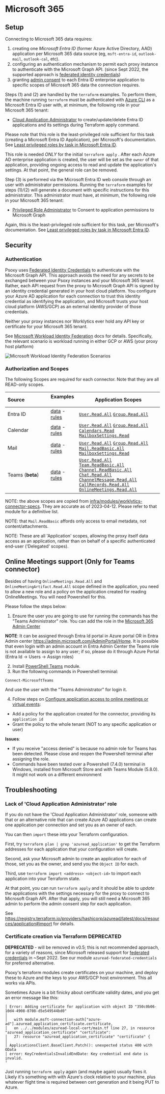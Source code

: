 # Microsoft 365

## Setup

Connecting to Microsoft 365 data requires:

1. creating one _Microsoft Entra ID_ (former Azure Active Directory, AAD) application per Microsoft 365 data source (eg,
   `msft-entra-id`, `outlook-mail`, `outlook-cal`, etc).
2. configuring an authentication mechanism to permit each proxy instance to authenticate with the
   Microsoft Graph API. (since Sept 2022, the supported approach is
   [federated identity credentials](https://learn.microsoft.com/en-us/graph/api/resources/federatedidentitycredentials-overview?view=graph-rest-1.0))
3. granting
   [admin consent](https://learn.microsoft.com/en-us/entra/identity/enterprise-apps/grant-admin-consent?pivots=ms-graph#prerequisites)
   to each Entra ID enterprise application to specific scopes of Microsoft 365 data the connection
   requires.

Steps (1) and (2) are handled by the `terraform` examples. To perform them, the machine running
`terraform` must be authenticated with [Azure CLI](https://learn.microsoft.com/en-us/cli/azure/) as
a Microsoft Entra ID user with, at minimum, the following role in your Microsoft 365 tenant:

- [Cloud Application Administrator](https://learn.microsoft.com/en-us/azure/active-directory/roles/permissions-reference#cloud-application-administrator)
  to create/update/delete Entra ID applications and its settings during Terraform apply command.

Please note that this role is the least-privileged role sufficient for this task (creating a Microsoft Entra ID
Application), per Microsoft's documentation. See
[Least privileged roles by task in Microsoft Entra ID](https://learn.microsoft.com/en-us/entra/identity/role-based-access-control/delegate-by-task#enterprise-applications).

This role is needed _ONLY_ for the initial `terraform apply` . After each Azure AD enterprise
application is created, the user will be set as the `owner` of that application, providing ongoing
access to read and update the application's settings. At that point, the general role can be
removed.

Step (3) is performed via the Microsoft Entra ID web console through an user with administrator permissions.
Running the `terraform` examples for steps (1)/(2) will generate a document with specific
instructions for this administrator. This administrator must have, at minimum, the following role in
your Microsoft 365 tenant:

- [Privileged Role Administrator](https://learn.microsoft.com/en-us/entra/identity/role-based-access-control/permissions-reference#privileged-role-administrator)
  to Consent to application permissions to Microsoft Graph

Again, this is the least-privileged role sufficient for this task, per Microsoft's documentation.
See
[Least privileged roles by task in Microsoft Entra ID](https://learn.microsoft.com/en-us/entra/identity/role-based-access-control/delegate-by-task#enterprise-applications).

## Security

### Authentication

Psoxy uses
[Federated Identity Credentials](https://docs.microsoft.com/en-us/graph/api/resources/federatedidentitycredential?view=graph-rest-1.0)
to authenticate with the Microsoft Graph API. This approach avoids the need for any secrets to be
exchanged between your Psoxy instances and your Microsoft 365 tenant. Rather, each API request from
the proxy to Microsoft Graph API is signed by an identity credential generated in your host cloud
platform. You configure your Azure AD application for each connection to trust this identity
credential as identifying the application, and Microsoft trusts your host cloud platform (AWS/GCP)
as an external identity provider of those credentials.

Neither your proxy instances nor Worklytics ever hold any API key or certificate for your Microsoft
365 tenant.

See [Microsoft Workload Identity Federation](https://learn.microsoft.com/en-us/entra/workload-id/workload-identity-federation)
docs for details. Specifically, the relevant scenario is workload running in either GCP or AWS (your
proxy host platform)

![Microsoft Workload Identity Federation Scenarios](msft-workload-identity-federation-scenarios.png)

### Authorization and Scopes

The following Scopes are required for each connector. Note that they are all READ-only scopes.

| Source&nbsp;&nbsp;&nbsp;&nbsp;&nbsp;&nbsp;&nbsp;&nbsp;&nbsp;&nbsp;&nbsp;&nbsp;&nbsp;&nbsp;&nbsp;&nbsp; | Examples &nbsp;&nbsp;                                                                                                        | Application Scopes                                                                                                                                                                                                                                                                                                                                                                                                                                                                                                                                                                                                                                                                                                                                          |
|--------------------------------------------------------------------------------------------------------|--------------------------------------------------------------------------------------------------------------------------------------------|-------------------------------------------------------------------------------------------------------------------------------------------------------------------------------------------------------------------------------------------------------------------------------------------------------------------------------------------------------------------------------------------------------------------------------------------------------------------------------------------------------------------------------------------------------------------------------------------------------------------------------------------------------------------------------------------------------------------------------------------------------------|
| Entra ID                                                                                               | [data](https://github.com/Worklytics/psoxy/tree/main/docs/sources/microsoft-365/directory/example-api-responses) - [rules](https://github.com/Worklytics/psoxy/tree/main/docs/sources/microsoft-365/directory/directory.yaml)          | [`User.Read.All`](https://learn.microsoft.com/en-us/graph/permissions-reference#userreadall) [`Group.Read.All`](https://learn.microsoft.com/en-us/graph/permissions-reference#groupreadall)                                                                                                                                                                                                                                                                                                                                                                                                                                                                                                                                                                 |
| Calendar                                                                                               | [data](https://github.com/Worklytics/psoxy/tree/main/docs/sources/microsoft-365/outlook-cal/example-api-responses) - [rules](https://github.com/Worklytics/psoxy/tree/main/docs/sources/microsoft-365/outlook-cal/outlook-cal.yaml)    | [`User.Read.All`](https://learn.microsoft.com/en-us/graph/permissions-reference#userreadall) [`Group.Read.All`](https://learn.microsoft.com/en-us/graph/permissions-reference#groupreadall) [`Calendars.Read`](https://learn.microsoft.com/en-us/graph/permissions-reference#calendarsread) [`MailboxSettings.Read`](https://learn.microsoft.com/en-us/graph/permissions-reference#mailboxsettingsread)                                                                                                                                                                                                                                     |
| Mail                                                                                                   | [data](https://github.com/Worklytics/psoxy/tree/main/docs/sources/microsoft-365/outlook-mail/example-api-responses) - [rules](https://github.com/Worklytics/psoxy/tree/main/docs/sources/microsoft-365/outlook-mail/outlook-mail.yaml) | [`User.Read.All`](https://learn.microsoft.com/en-us/graph/permissions-reference#userreadall) [`Group.Read.All`](https://learn.microsoft.com/en-us/graph/permissions-reference#groupreadall) [`Mail.ReadBasic.All`](https://learn.microsoft.com/en-us/graph/permissions-reference#mailreadbasicall) [`MailboxSettings.Read`](https://learn.microsoft.com/en-us/graph/permissions-reference#mailboxsettingsread)                                                                                                                                                                                                                                                                                                                                              |
| Teams (**__beta__**)                                                                                   | [data](https://github.com/Worklytics/psoxy/tree/main/docs/sources/microsoft-365/msft-teams/example-api-responses) - [rules](https://github.com/Worklytics/psoxy/tree/main/docs/sources/microsoft-365/msft-teams/msft-teams.yaml)| [`User.Read.All`](https://learn.microsoft.com/en-us/graph/permissions-reference#userreadall) [`Team.ReadBasic.All`](https://learn.microsoft.com/en-us/graph/permissions-reference#teamreadbasicall) [`Channel.ReadBasic.All`](https://learn.microsoft.com/en-us/graph/permissions-reference#channelreadbasicall) [`Chat.Read.All`](https://learn.microsoft.com/en-us/graph/permissions-reference#chatreadall) [`ChannelMessage.Read.All`](https://learn.microsoft.com/en-us/graph/permissions-reference#channelmessagereadall) [`CallRecords.Read.All`](https://learn.microsoft.com/en-us/graph/permissions-reference#channelmessagereadall) [`OnlineMeetings.Read.All`](https://learn.microsoft.com/en-us/graph/permissions-reference#onlinemeetingsreadall) |

NOTE: the above scopes are copied from
[infra/modules/worklytics-connector-specs](../../../infra/modules/worklytics-connector-specs). They
are accurate as of 2023-04-12. Please refer to that module for a definitive list.

NOTE: that `Mail.ReadBasic` affords only access to email metadata, not content/attachments.

NOTE: These are all 'Application' scopes, allowing the proxy itself data access as an application,
rather than on behalf of a specific authenticated end-user ('Delegated' scopes).

## Online Meetings support (Only for Teams connector)

Besides of having `OnlineMeetings.Read.All` and `OnlineMeetingArtifact.Read.All` scope defined in
the application, you need to allow a new role and a policy on the application created for reading
OnlineMeetings. You will need Powershell for this.

Please follow the steps below:

1. Ensure the user you are going to use for running the commands has the "Teams Administrator" role.
   You can add the role in the
   [Microsoft 365 Admin Center](https://learn.microsoft.com/en-us/microsoft-365/admin/add-users/assign-admin-roles?view=o365-worldwide#assign-a-user-to-an-admin-role-from-active-users)

**NOTE**: It can be assigned through Entra Id portal in Azure portal OR in Entra Admin center
https://admin.microsoft.com/AdminPortal/Home. It is possible that even login with an admin account
in Entra Admin Center the Teams role is not available to assign to any user; if so, please do it
through Azure Portal (Entra Id -> Users -> Assign roles)

2. Install
   [PowerShell Teams](https://learn.microsoft.com/en-us/microsoftteams/teams-powershell-install)
   module.
3. Run the following commands in Powershell terminal:

```shell
Connect-MicrosoftTeams
```

And use the user with the "Teams Administrator" for login it.

4. Follow steps on
   [Configure application access to online meetings or virtual events](https://learn.microsoft.com/en-us/graph/cloud-communication-online-meeting-application-access-policy):

- Add a policy for the application created for the connector, providing its `application id`
- Grant the policy to the whole tenant (NOT to any specific application or user)

**Issues**:

- If you receive "access denied" is because no admin role for Teams has been detected. Please close
  and reopen the Powershell terminal after assigning the role.
- Commands have been tested over a Powershell (7.4.0) terminal in Windows, installed from Microsoft
  Store and with Teams Module (5.8.0). It might not work on a different environment

## Troubleshooting

### Lack of 'Cloud Application Administrator' role

If you do not have the 'Cloud Application Administrator' role, someone with that or an alternative
role that can create Azure AD applications can create one application per connection and set you as
an owner of each.

You can then `import` these into your Terraform configuration.

First, try `terraform plan | grep 'azuread_application'` to get the Terraform addresses for each
application that your configuration will create.

Second, ask your Microsoft admin to create an application for each of those, set you as the owner,
and send you the `Object ID` for each.

Third, use `terraform import <address> <object-id>` to import each application into your Terraform
state.

At that point, you can run `terraform apply` and it should be able to _update_ the applications with
the settings necessary for the proxy to connect to Microsoft Graph API. After that apply, you will
still need a Microsoft 365 admin to perform the admin consent step for each application.

See
https://registry.terraform.io/providers/hashicorp/azuread/latest/docs/resources/application#import
for details.

### Certificate creation via Terraform **DEPRECATED**

**DEPRECATED** - will be removed in v0.5; this is not recommended approach, for a variety of
reasons, since Microsoft released support for
[federated credentials](https://learn.microsoft.com/en-us/graph/api/resources/federatedidentitycredentials-overview?view=graph-rest-1.0)
in ~Sept 2022. See our module `azuread-federated-credentials` for preferred alternative.

Psoxy's terraform modules create certificates on your machine, and deploy these to Azure and the
keys to your AWS/GCP host environment. This all works via APIs.

Sometimes Azure is a bit finicky about certificate validity dates, and you get an error message like
this:

```
│ Error: Adding certificate for application with object ID "350c0b06-10d4-4908-8708-d5e549544bd0"
│
│   with module.msft-connection-auth["azure-ad"].azuread_application_certificate.certificate,
│   on ../../modules/azuread-local-cert/main.tf line 27, in resource "azuread_application_certificate" "certificate":
│   27: resource "azuread_application_certificate" "certificate" {
│
│ ApplicationsClient.BaseClient.Patch(): unexpected status 400 with OData
│ error: KeyCredentialsInvalidEndDate: Key credential end date is invalid.
╵
```

Just running `terraform apply` again (and maybe again) usually fixes it. Likely it's something with
with Azure's clock relative to your machine, plus whatever flight time is required between cert
generation and it being PUT to Azure.